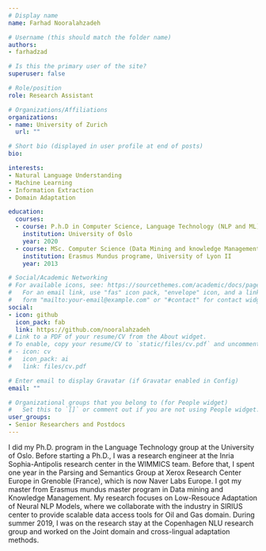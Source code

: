 ```yaml
---
# Display name
name: Farhad Nooralahzadeh

# Username (this should match the folder name)
authors:
- farhadzad

# Is this the primary user of the site?
superuser: false

# Role/position
role: Research Assistant

# Organizations/Affiliations
organizations:
- name: University of Zurich
  url: ""

# Short bio (displayed in user profile at end of posts)
bio: 

interests:
- Natural Language Understanding
- Machine Learning
- Information Extraction
- Domain Adaptation

education:
  courses:
  - course: P.h.D in Computer Science, Language Technology (NLP and ML)
    institution: University of Oslo
    year: 2020
  - course: MSc. Computer Science (Data Mining and knowledge Management)
    institution: Erasmus Mundus programe, University of Lyon II
    year: 2013

# Social/Academic Networking
# For available icons, see: https://sourcethemes.com/academic/docs/page-builder/#icons
#   For an email link, use "fas" icon pack, "envelope" icon, and a link in the
#   form "mailto:your-email@example.com" or "#contact" for contact widget.
social:
- icon: github
  icon_pack: fab
  link: https://github.com/nooralahzadeh
# Link to a PDF of your resume/CV from the About widget.
# To enable, copy your resume/CV to `static/files/cv.pdf` and uncomment the lines below.
# - icon: cv
#   icon_pack: ai
#   link: files/cv.pdf

# Enter email to display Gravatar (if Gravatar enabled in Config)
email: ""

# Organizational groups that you belong to (for People widget)
#   Set this to `[]` or comment out if you are not using People widget.
user_groups:
- Senior Researchers and Postdocs
---
```


I did my Ph.D. program in the Language Technology group at the University of Oslo.
Before starting a Ph.D., I was a research engineer at the Inria Sophia-Antipolis research center in the WIMMICS team. Before that, I spent one year in the Parsing and Semantics Group at Xerox Research Center Europe in Grenoble (France), which is now Naver Labs Europe. I got my master from Erasmus mundus master program in Data mining and Knowledge Management.
My research focuses on Low-Resouce Adaptation of Neural NLP Models, where we collaborate with the industry in SIRIUS center to provide scalable data access tools for Oil and Gas domain.
During summer 2019,  I was on the research stay at the Copenhagen NLU research group and worked on the Joint domain and cross-lingual adaptation methods.
